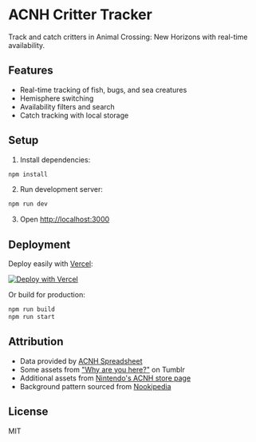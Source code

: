 # ACNH Critter Tracker

Track and catch critters in Animal Crossing: New Horizons with real-time availability.

## Features

- Real-time tracking of fish, bugs, and sea creatures
- Hemisphere switching
- Availability filters and search
- Catch tracking with local storage

## Setup

1. Install dependencies:
```bash
npm install
```

2. Run development server:
```bash
npm run dev
```

3. Open [http://localhost:3000](http://localhost:3000)

## Deployment

Deploy easily with [Vercel](https://vercel.com):

[![Deploy with Vercel](https://vercel.com/button)](https://vercel.com/new/clone?repository-url=https%3A%2F%2Fgithub.com%2FGooglyBlox%2Facnh-critter-tracker)

Or build for production:
```bash
npm run build
npm run start
```

## Attribution

- Data provided by [ACNH Spreadsheet](https://docs.google.com/spreadsheets/d/13d_LAJPlxMa_DubPTuirkIV4DERBMXbrWQsmSh8ReK4)
- Some assets from ["Why are you here?"](https://shinobi-bacon.tumblr.com/post/189191798263/i-went-back-and-made-two-more-isabelle-gifs-her) on Tumblr
- Additional assets from [Nintendo's ACNH store page](https://www.nintendo.com/us/store/characters/animal-crossing/)
- Background pattern sourced from [Nookipedia](https://nookipedia.com/wiki/Main_Page)

## License

MIT
